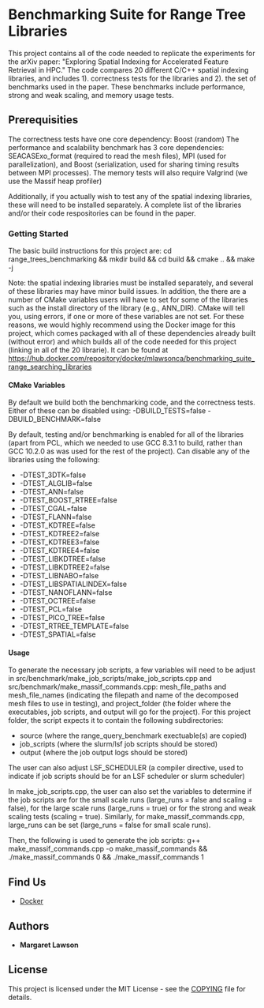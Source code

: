 # Benchmarking Suite for Range Tree Libraries

This project contains all of the code needed to replicate the experiments for the arXiv paper: "Exploring Spatial Indexing for Accelerated Feature Retrieval in HPC." The code compares 20 different C/C++ spatial indexing libraries, and includes 1). correctness tests for the libraries and 2). the set of benchmarks used in the paper. These benchmarks include performance, strong and weak scaling, and memory usage tests.

## Prerequisities

The correctness tests have one core dependency: Boost (random)
The performance and scalability benchmark has 3 core dependencies: SEACASExo_format (required to read the mesh files), MPI (used for parallelization), and Boost (serialization, used for sharing timing results between MPI processes). The memory tests will also require Valgrind (we use the Massif heap profiler)

Additionally, if you actually wish to test any of the spatial indexing libraries, these will need to be installed separately. A complete list of the libraries and/or their code respositories can be found in the paper.

### Getting Started
The basic build instructions for this project are:
cd range_trees_benchmarking && mkdir build && cd build && cmake .. && make -j

Note: the spatial indexing libraries must be installed separately, and several of these libraries may have minor build issues. In addition, the there are a number of CMake variables users will have to set for some of the libraries such as the install directory of the library (e.g., ANN_DIR). CMake will tell you, using errors, if one or more of these variables are not set. For these reasons, we would highly recommend using the Docker image for this project, which comes packaged with all of these dependencies already built (without error) and which builds all of the code needed for this project (linking in all of the 20 librarie). It can be found at https://hub.docker.com/repository/docker/mlawsonca/benchmarking_suite_range_searching_libraries


#### CMake Variables

By default we build both the benchmarking code, and the correctness tests. Either of these can be disabled using:
-DBUILD_TESTS=false
-DBUILD_BENCHMARK=false

By default, testing and/or benchmarking is enabled for all of the libraries (apart from PCL, which we needed to use GCC 8.3.1 to build, rather than GCC 10.2.0 as was used for the rest of the project). Can disable any of the libraries using the following:
- -DTEST_3DTK=false
- -DTEST_ALGLIB=false
- -DTEST_ANN=false
- -DTEST_BOOST_RTREE=false
- -DTEST_CGAL=false
- -DTEST_FLANN=false
- -DTEST_KDTREE=false
- -DTEST_KDTREE2=false
- -DTEST_KDTREE3=false
- -DTEST_KDTREE4=false
- -DTEST_LIBKDTREE=false
- -DTEST_LIBKDTREE2=false
- -DTEST_LIBNABO=false
- -DTEST_LIBSPATIALINDEX=false
- -DTEST_NANOFLANN=false
- -DTEST_OCTREE=false
- -DTEST_PCL=false
- -DTEST_PICO_TREE=false
- -DTEST_RTREE_TEMPLATE=false
- -DTEST_SPATIAL=false


#### Usage
To generate the necessary job scripts, a few variables will need to be adjust in src/benchmark/make_job_scripts/make_job_scripts.cpp and src/benchmark/make_massif_commands.cpp: mesh_file_paths and mesh_file_names (indicating the filepath and name of the decomposed mesh files to use in testing), and project_folder (the folder where the executables, job scripts, and output will go for the project). For this project folder, the script expects it to contain the following subdirectories:
- source (where the range_query_benchmark exectuable(s) are copied)
- job_scripts (where the slurm/lsf job scripts should be stored)
- output (where the job output logs should be stored)

The user can also adjust LSF_SCHEDULER (a compiler directive, used to indicate if job scripts should be for an LSF scheduler or slurm scheduler)

In make_job_scripts.cpp, the user can also set the variables to determine if the job scripts are for the small scale runs (large_runs = false and scaling = false), for the large scale runs (large_runs = true) or for the strong and weak scaling tests (scaling = true). Similarly, for make_massif_commands.cpp, large_runs can be set (large_runs = false for small scale runs).

Then, the following is used to generate the job scripts:
g++ make_massif_commands.cpp -o make_massif_commands && ./make_massif_commands 0 && ./make_massif_commands 1


## Find Us

* [Docker](https://hub.docker.com/repository/docker/mlawsonca/benchmarking_suite_range_searching_libraries)

## Authors

* **Margaret Lawson**

## License

This project is licensed under the MIT License - see the [COPYING](COPYING) file for details.



